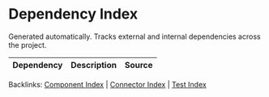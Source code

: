 # Dependency Index

Generated automatically. Tracks external and internal dependencies across the project.

| Dependency | Description | Source |
| --- | --- | --- |

Backlinks: [Component Index](component_index.md) | [Connector Index](connectors/CONNECTOR_INDEX.md) | [Test Index](test_index.md)
